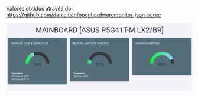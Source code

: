 Valores obtidos através do: https://github.com/danieltian/openhardwaremonitor-json-serve

![Exemple](https://github.com/thematheusk3/OpenHardwareWEB/blob/main/Screen.png)
